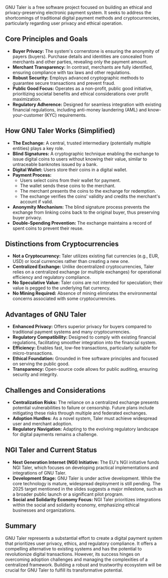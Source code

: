 
GNU Taler is a free software project focused on building an ethical and privacy-preserving electronic payment system. It seeks to address the shortcomings of traditional digital payment methods and cryptocurrencies, particularly regarding user privacy and ethical operation.

## Core Principles and Goals

*   **Buyer Privacy:**  The system's cornerstone is ensuring the anonymity of payers (buyers). Purchase details and identities are concealed from merchants and other parties, revealing only the payment amount.
*   **Merchant Transparency:** In contrast, merchants are fully identified, ensuring compliance with tax laws and other regulations.
*   **Robust Security:** Employs advanced cryptographic methods to guarantee secure transactions and prevent fraud.
*   **Public Good Focus:** Operates as a non-profit, public good initiative, prioritizing societal benefits and ethical considerations over profit maximization.
*   **Regulatory Adherence:** Designed for seamless integration with existing financial regulations, including anti-money laundering (AML) and know-your-customer (KYC) requirements.

## How GNU Taler Works (Simplified)

*   **The Exchange:** A central, trusted intermediary (potentially multiple entities) plays a key role.
*   **Blind Signatures:**  A cryptographic technique enabling the exchange to issue digital coins to users without knowing their value, similar to untraceable banknotes issued by a bank.
*   **Digital Wallet:** Users store their coins in a digital wallet.
*   **Payment Process:**
    *   Users select coins from their wallet for payment.
    *   The wallet sends these coins to the merchant.
    *   The merchant presents the coins to the exchange for redemption.
    *   The exchange verifies the coins' validity and credits the merchant's account if valid.
*   **Anonymity Mechanism:**  The blind signature process prevents the exchange from linking coins back to the original buyer, thus preserving buyer privacy.
*   **Double-Spending Prevention:** The exchange maintains a record of spent coins to prevent their reuse.

## Distinctions from Cryptocurrencies

*   **Not a Cryptocurrency:** Taler utilizes existing fiat currencies (e.g., EUR, USD) or local currencies rather than creating a new one.
*   **Centralized Exchange:** Unlike decentralized cryptocurrencies, Taler relies on a centralized exchange (or multiple exchanges) for operational efficiency and regulatory compliance.
*   **No Speculative Value:** Taler coins are not intended for speculation; their value is pegged to the underlying fiat currency.
*   **No Mining Required:**  Absence of mining eliminates the environmental concerns associated with some cryptocurrencies.

## Advantages of GNU Taler

*   **Enhanced Privacy:** Offers superior privacy for buyers compared to traditional payment systems and many cryptocurrencies.
*   **Regulatory Compatibility:** Designed to comply with existing financial regulations, facilitating smoother integration into the financial system.
*   **Efficiency:**  Enables fast, low-fee transactions, particularly suitable for micro-transactions.
*   **Ethical Foundation:**  Grounded in free software principles and focused on serving the public good.
*   **Transparency:** Open-source code allows for public auditing, ensuring security and integrity.

## Challenges and Considerations

*   **Centralization Risks:**  The reliance on a centralized exchange presents potential vulnerabilities to failure or censorship. Future plans include mitigating these risks through multiple and federated exchanges.
*   **Adoption Hurdles:** As a novel system, Taler must achieve widespread user and merchant adoption.
*   **Regulatory Navigation:**  Adapting to the evolving regulatory landscape for digital payments remains a challenge.

## NGI Taler and Current Status

*   **Next Generation Internet (NGI) Initiative:** The EU's NGI initiative funds NGI Taler, which focuses on developing practical implementations and integrations of GNU Taler.
*   **Development Stage:** GNU Taler is under active development. While the core technology is mature, widespread deployment is still pending. The 2025 target mentioned in the slides suggests a major milestone, such as a broader public launch or a significant pilot program.
*   **Social and Solidarity Economy Focus:** NGI Taler prioritizes integrations within the social and solidarity economy, emphasizing ethical businesses and organizations.

## Summary

GNU Taler represents a substantial effort to create a digital payment system that prioritizes user privacy, ethics, and regulatory compliance. It offers a compelling alternative to existing systems and has the potential to revolutionize digital transactions. However, its success hinges on overcoming adoption challenges and managing the complexities of a centralized framework. Building a robust and trustworthy ecosystem will be crucial for GNU Taler to fulfill its transformative potential.
